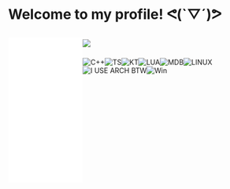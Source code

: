 # Welcome to my profile! ᕙ(`▽´)ᕗ


[<img align="left" width="30%" src="https://raw.githubusercontent.com/Day-OS/Day-OS/main/github-metrics.svg">](#)
<img src="https://media1.giphy.com/media/eed1WCZS317yY8xT8m/giphy.gif" width="40%">
-
![C++](https://img.shields.io/badge/C%2B%2B-00599C?style=for-the-badge&logo=c%2B%2B&logoColor=white)![TS](https://img.shields.io/badge/TypeScript-007ACC?style=for-the-badge&logo=typescript&logoColor=white)![KT](https://img.shields.io/badge/Kotlin-0095D5?&style=for-the-badge&logo=kotlin&logoColor=white)![LUA](https://img.shields.io/badge/Lua-2C2D72?style=for-the-badge&logo=lua&logoColor=white)![MDB](https://img.shields.io/badge/MongoDB-4EA94B?style=for-the-badge&logo=mongodb&logoColor=white)![LINUX](https://img.shields.io/badge/Linux-FCC624?style=for-the-badge&logo=linux&logoColor=black)![I USE ARCH BTW](https://img.shields.io/badge/Arch_Linux-1793D1?style=for-the-badge&logo=arch-linux&logoColor=white)![Win](https://img.shields.io/badge/Windows-0078D6?style=for-the-badge&logo=windows&logoColor=white)
<div>

</div>
<!-- Stop looking at my source... i'm shy... -->
